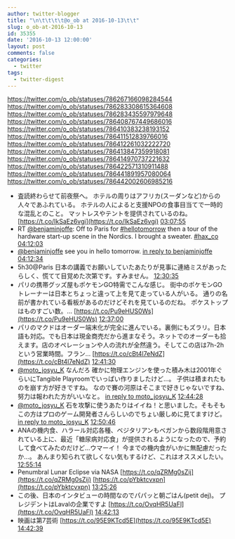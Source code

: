 ```yaml
---
author: twitter-blogger
title: "\n\t\t\t\t@o_ob at 2016-10-13\t\t"
slug: o_ob-at-2016-10-13
id: 35355
date: '2016-10-13 12:00:00'
layout: post
comments: false
categories:
  - twitter
tags:
  - twitter-digest
---
```


https://twitter.com/o_ob/statuses/786267166098284544 https://twitter.com/o_ob/statuses/786283308615364608 https://twitter.com/o_ob/statuses/786283435597979648 https://twitter.com/o_ob/statuses/786408767449686016 https://twitter.com/o_ob/statuses/786410383238193152 https://twitter.com/o_ob/statuses/786411512839766016 https://twitter.com/o_ob/statuses/786412261032222720 https://twitter.com/o_ob/statuses/786413847359918081 https://twitter.com/o_ob/statuses/786414970737221632 https://twitter.com/o_ob/statuses/786422571310911488 https://twitter.com/o_ob/statuses/786441891957080064 https://twitter.com/o_ob/statuses/786442002606985216  

*   査読終わらせて前夜祭へ。 ホテルの周りはアフリカ(スーダンなど)からの人々であふれている。 ホテルの人によると支援NPOの食事目当てで一時的な混乱とのこと。 マットレスやテントを提供されているのね。 [https://t.co/IkSaEz6vgi](https://t.co/IkSaEz6vgi) [03:07:55](https://twitter.com/o_ob/statuses/786267166098284544)
*   RT [@benjaminjoffe](https://twitter.com/benjaminjoffe): Off to Paris for [#hellotomorrow](https://twitter.com/search?q=%23hellotomorrow&src=hash) then a tour of the hardware start-up scene in the Nordics. I brought a sweater. [#hax_co](https://twitter.com/search?q=%23hax_co&src=hash) [04:12:03](https://twitter.com/o_ob/statuses/786283308615364608)
*   [@benjaminjoffe](https://twitter.com/benjaminjoffe) see you in hello tomorrow. [in reply to benjaminjoffe](https://twitter.com/benjaminjoffe/statuses/786187632598319104) [04:12:34](https://twitter.com/o_ob/statuses/786283435597979648)
*   5h30@Paris 日本の講義でお願いしていたあたりが見事に連絡ミスがあったらしく、慌てて目覚めた次第です。すみません。 [12:30:35](https://twitter.com/o_ob/statuses/786408767449686016)
*   パリの携帯グッズ屋もポケモンGO特需でこんな感じ。 街中のポケモンGOトレーナーは日本とちょっと違って上を見て走っている人がいる。 通りの名前が書かれている看板があるのだけどそれを見ているのだね。 ポケストップはものすごい数。… [https://t.co/Pu9eHUS0Ws](https://t.co/Pu9eHUS0Ws) [12:37:00](https://twitter.com/o_ob/statuses/786410383238193152)
*   パリのマクドはオーダー端末化が完全に進んでいる。裏側にもズラリ。日本語も対応。でも日本は現金商売だから進まなそう。ネットでのオーダーも拾えます。店のオペレーションや人の流れが全然違う。そしてこの店は7h-2hという営業時間。フラン… [https://t.co/cBt4l7eNdZ](https://t.co/cBt4l7eNdZ) [12:41:30](https://twitter.com/o_ob/statuses/786411512839766016)
*   [@moto_josyu_K](https://twitter.com/moto_josyu_K) なんだろ 確かに物理エンジンを使った積み木は2001年ぐらいにTangible Playroomでいっぱい作りましたけど...。 子供は積まれたものを崩す方が好きですね。 なので賽の河原はそこまで好きじゃないですね、努力は報われた方がいいなと。 [in reply to moto_josyu_K](https://twitter.com/moto_josyu_K/statuses/786410713585635329) [12:44:28](https://twitter.com/o_ob/statuses/786412261032222720)
*   [@moto_josyu_K](https://twitter.com/moto_josyu_K) 石を攻撃に使うあたりはイイね！と思いました。そもそもこの方はプロのゲーム開発者さんらしいのでちょい厳しめに見てますけど。 [in reply to moto_josyu_K](https://twitter.com/moto_josyu_K/statuses/786413055798149121) [12:50:46](https://twitter.com/o_ob/statuses/786413847359918081)
*   ANAの機内食、ハラール対応各種、ベジタリアンもベガンから数段階用意されている上に、最近「糖尿病対応食」が提供されるようになったので、予約して食べてみたのだけど…ウマーイ！ 今までの機内食がいかに無配慮だったか…。 あんまり知られて欲しくない気もするけど、これはオススメしたい。 [12:55:14](https://twitter.com/o_ob/statuses/786414970737221632)
*   Penumbral Lunar Eclipse via NASA [https://t.co/qZRMg0sZij](https://t.co/qZRMg0sZij) [https://t.co/pYbktcvxpn](https://t.co/pYbktcvxpn) [13:25:26](https://twitter.com/o_ob/statuses/786422571310911488)
*   この後、日本のインタビューの時間なのでパパッと朝ごはん(petit dej)。 プレジデントはLavalの企業ですよ [https://t.co/OvqHR5UaFl](https://t.co/OvqHR5UaFl) [14:42:13](https://twitter.com/o_ob/statuses/786441891957080064)
*   映画は第7芸術 [https://t.co/95E9KTcd5E](https://t.co/95E9KTcd5E) [14:42:39](https://twitter.com/o_ob/statuses/786442002606985216)